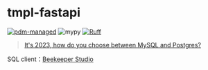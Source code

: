 # tmpl-fastapi

[![pdm-managed](https://img.shields.io/badge/pdm-managed-blueviolet)](https://pdm.fming.dev)
![mypy](https://img.shields.io/badge/type_checker-mypy-blue)
[![Ruff](https://img.shields.io/endpoint?url=https://raw.githubusercontent.com/astral-sh/ruff/main/assets/badge/v2.json)](https://github.com/astral-sh/ruff)

> [It's 2023, how do you choose between MySQL and Postgres?](https://news.ycombinator.com/item?id=35906604)

SQL client：[Beekeeper Studio](https://github.com/beekeeper-studio/beekeeper-studio/releases)